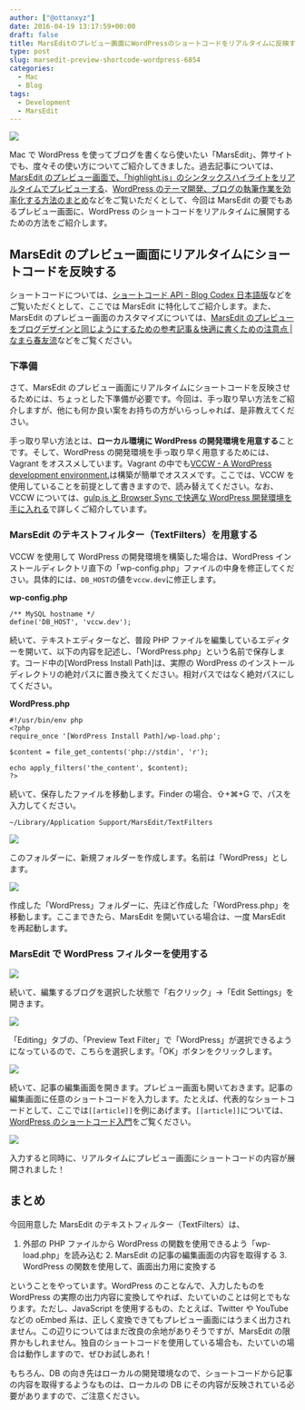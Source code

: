 ```yaml
---
author: ["@ottanxyz"]
date: 2016-04-19 13:17:59+00:00
draft: false
title: MarsEditのプレビュー画面にWordPressのショートコードをリアルタイムに反映する
type: post
slug: marsedit-preview-shortcode-wordpress-6854
categories:
  - Mac
  - Blog
tags:
  - Development
  - MarsEdit
---
```


![](/uploads/2016/04/160429-5723685638ac2.png)

Mac で WordPress を使ってブログを書くなら使いたい「MarsEdit」、弊サイトでも、度々その使い方についてご紹介してきました。過去記事については、[MarsEdit のプレビュー画面で、「highlight.js」のシンタックスハイライトをリアルタイムでプレビューする](/posts/2016/04/marsedit-preview-syntax-highlight-6853/)、[WordPress のテーマ開発、ブログの執筆作業を効率化する方法のまとめ](/posts/2014/12/efficiency-blog-736/)などをご覧いただくとして、今回は MarsEdit の要でもあるプレビュー画面に、WordPress のショートコードをリアルタイムに展開するための方法をご紹介します。

## MarsEdit のプレビュー画面にリアルタイムにショートコードを反映する

ショートコードについては、[ショートコード API - Blog Codex 日本語版](https://wpdocs.osdn.jp/ショートコード_API)などをご覧いただくとして、ここでは MarsEdit に特化してご紹介します。また、MarsEdit のプレビュー画面のカスタマイズについては、[MarsEdit のプレビューをブログデザインと同じようにするための参考記事＆快適に書くための注意点 | なまら春友流](https://harutomo-ryu.com/archives/2012-09-02/132614.html)などをご覧ください。

### 下準備

さて、MarsEdit のプレビュー画面にリアルタイムにショートコードを反映させるためには、ちょっとした下準備が必要です。今回は、手っ取り早い方法をご紹介しますが、他にも何か良い案をお持ちの方がいらっしゃれば、是非教えてください。

手っ取り早い方法とは、**ローカル環境に WordPress の開発環境を用意する**ことです。そして、WordPress の開発環境を手っ取り早く用意するためには、Vagrant をオススメしています。Vagrant の中でも[VCCW - A WordPress development environment.](http://vccw.cc/)は構築が簡単でオススメです。ここでは、VCCW を使用していることを前提として書きますので、読み替えてください。なお、VCCW については、[gulp.js と Browser Sync で快適な WordPress 開発環境を手に入れる](/posts/2014/09/gulp-browser-sync-476/)で詳しくご紹介しています。

### MarsEdit のテキストフィルター（TextFilters）を用意する

VCCW を使用して WordPress の開発環境を構築した場合は、WordPress インストールディレクトリ直下の「wp-config.php」ファイルの中身を修正してください。具体的には、`DB_HOST`の値を`vccw.dev`に修正します。

**wp-config.php**

    /** MySQL hostname */
    define('DB_HOST', 'vccw.dev');

続いて、テキストエディターなど、普段 PHP ファイルを編集しているエディターを開いて、以下の内容を記述し、「WordPress.php」という名前で保存します。コード中の[WordPress Install Path]は、実際の WordPress のインストールディレクトリの絶対パスに置き換えてください。相対パスではなく絶対パスにしてください。

**WordPress.php**

    #!/usr/bin/env php
    <?php
    require_once '[WordPress Install Path]/wp-load.php';

    $content = file_get_contents('php://stdin', 'r');

    echo apply_filters('the_content', $content);
    ?>

続いて、保存したファイルを移動します。Finder の場合、⇧+⌘+G で、パスを入力してください。

    ~/Library/Application Support/MarsEdit/TextFilters

![](/uploads/2016/04/160429-5723685a6e659.png)

このフォルダーに、新規フォルダーを作成します。名前は「WordPress」とします。

![](/uploads/2016/04/160429-572368651ed73.png)

作成した「WordPress」フォルダーに、先ほど作成した「WordPress.php」を移動します。ここまできたら、MarsEdit を開いている場合は、一度 MarsEdit を再起動します。

### MarsEdit で WordPress フィルターを使用する

![](/uploads/2016/04/160429-5723686e73d46.png)

続いて、編集するブログを選択した状態で「右クリック」→「Edit Settings」を開きます。

![](/uploads/2016/04/160429-57236872948eb.png)

「Editing」タブの、「Preview Text Filter」で「WordPress」が選択できるようになっているので、こちらを選択します。「OK」ボタンをクリックします。

![](/uploads/2016/04/160429-57236877184de.png)

続いて、記事の編集画面を開きます。プレビュー画面も開いておきます。記事の編集画面に任意のショートコードを入力します。たとえば、代表的なショートコードとして、ここでは`[[article]]`を例にあげます。`[[article]]`については、[WordPress のショートコード入門](/posts/2016/04/wordpress-shortcode-getting-start-6855/)をご覧ください。

![](/uploads/2016/04/160429-5723687ae46ae.png)

入力すると同時に、リアルタイムにプレビュー画面にショートコードの内容が展開されました！

## まとめ

今回用意した MarsEdit のテキストフィルター（TextFilters）は、

1. 外部の PHP ファイルから WordPress の関数を使用できるよう「wp-load.php」を読み込む 2. MarsEdit の記事の編集画面の内容を取得する 3. WordPress の関数を使用して、画面出力用に変換する

ということをやっています。WordPress のことなんで、入力したものを WordPress の実際の出力内容に変換してやれば、たいていのことは何とでもなります。ただし、JavaScript を使用するもの、たとえば、Twitter や YouTube などの oEmbed 系は、正しく変換できてもプレビュー画面にはうまく出力されません。この辺りについてはまだ改良の余地がありそうですが、MarsEdit の限界かもしれません。独自のショートコードを使用している場合も、たいていの場合は動作しますので、ぜひお試しあれ！

もちろん、DB の向き先はローカルの開発環境なので、ショートコードから記事の内容を取得するようなものは、ローカルの DB にその内容が反映されている必要がありますので、ご注意ください。
